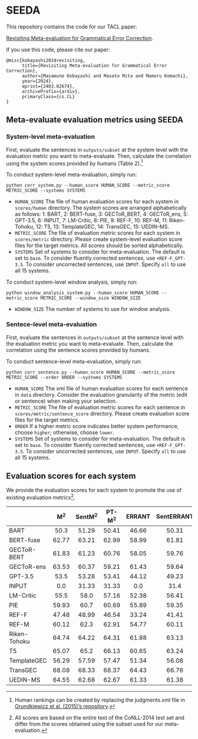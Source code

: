 # SEEDA

This repository contains the code for our TACL paper:

[Revisiting Meta-evaluation for Grammatical Error Correction](https://arxiv.org/abs/2403.02674).

If you use this code, please cite our paper:

```
@misc{kobayashi2024revisiting,
      title={Revisiting Meta-evaluation for Grammatical Error Correction}, 
      author={Masamune Kobayashi and Masato Mita and Mamoru Komachi},
      year={2024},
      eprint={2403.02674},
      archivePrefix={arXiv},
      primaryClass={cs.CL}
}
```


## Meta-evaluate evaluation metrics using SEEDA
### System-level meta-evaluation

First, evaluate the sentences in `outputs/subset` at the system level with the evaluation metric you want to meta-evaluate. Then, calculate the correlation using the system scores provided by humans (Table 2).[^1]

To conduct system-level meta-evaluation, simply run:
```
python corr_system.py --human_score HUMAN_SCORE --metric_score METRIC_SCORE --systems SYSTEMS
```
- `HUMAN_SCORE` The file of human evaluation scores for each system in `scores/human` directory. The system scores are arranged alphabetically as follows:
1: BART, 2: BERT-fuse, 3: GECToR_BERT, 4: GECToR_ens, 5: GPT-3.5, 6: INPUT, 7: LM-Critic, 8: PIE, 9: REF-F, 10: REF-M, 11: Riken-Tohoku, 12: T5, 13: TemplateGEC, 14: TransGEC, 15: UEDIN-MS.
- `METRIC_SCORE` The file of evaluation metric scores for each system in `scores/metric` directory. Please create system-level evaluation score files for the target metrics. All scores should be sorted alphabetically.
- `SYSTEMS` Set of systems to consider for meta-evaluation. The default is set to `base`. To consider fluently corrected sentences, use `+REF-F_GPT-3.5`. To consider uncorrected sentences, use `INPUT`. Specify `all` to use all 15 systems.

To conduct system-level window analysis, simply run:
```
python window_analysis_system.py --human_score HUMAN_SCORE --metric_score METRIC_SCORE --window_size WINDOW_SIZE
```
- `WINDOW_SIZE` The number of systems to use for window analysis.


### Sentece-level meta-evaluation
First, evaluate the sentences in `outputs/subset` at the sentence level with the evaluation metric you want to meta-evaluate. Then, calculate the correlation using the sentence scores provided by humans.

To conduct sentence-level meta-evaluation, simply run:
```
python corr_sentence.py --human_score HUMAN_SCORE --metric_score METRIC_SCORE --order ORDER --systems SYSTEMS
```
- `HUMAN_SCORE` The xml file of human evaluation scores for each sentence in `data` directory. Consider the evaluation granularity of the metric (edit or sentence) when making your selection.
- `METRIC_SCORE` The file of evaluation metric scores for each sentence in `scores/metric/sentence_score` directory. Please create evaluation score files for the target metrics.
- `ORDER` If a higher metric score indicates better system performance, choose `higher`; otherwise, choose `lower`.
- `SYSTEMS` Set of systems to consider for meta-evaluation. The default is set to `base`. To consider fluently corrected sentences, use `+REF-F_GPT-3.5`. To consider uncorrected sentences, use `INPUT`. Specify `all` to use all 15 systems.


## Evaluation scores for each system
We provide the evaluation scores for each system to promote the use of existing evaluation metrics[^2].

| | M<sup>2</sup> | SentM<sup>2</sup> | PT-M<sup>2</sup> | ERRANT | SentERRANT | PT-ERRANT | GoToScorer | GLEU | SOME | IMPARA |
| :--- | :---: | :---: | :---: | :---: | :---: | :---: | :---: | :---: | :---: | :---: |
| BART | 50.3 | 51.29 | 50.41 | 46.66 | 50.31 | 48.89 | 15.86 | 63.46 | 0.7933 | 5.31 |
| BERT-fuse | 62.77 | 63.21 | 62.99 | 58.99 | 61.81 | 61.18 | 21.1 | 68.5 | 0.8151 | 5.816 |
| GECToR-BERT | 61.83 | 61.23 | 60.76 | 58.05 | 59.76 | 59.17 | 18.98 | 66.56 | 0.8016 | 5.644 |
| GECToR-ens | 63.53 | 60.37 | 59.21 | 61.43 | 59.64 | 58.57 | 16.58 | 65.08 | 0.786 | 5.17 |
| GPT-3.5 | 53.5 | 53.28 | 53.41 | 44.12 | 49.23 | 48.93 | 22.85 | 65.93 | 0.8379 | 6.376 |
| INPUT | 0.0 | 31.33 | 31.33 | 0.0 | 31.4 | 31.33 | 0.0 | 56.6 | 0.7506 | 4.089 |
| LM-Critic | 55.5 | 58.0 | 57.16 | 52.38 | 56.41 | 55.86 | 16.23 | 64.39 | 0.8028 | 5.543 |
| PIE | 59.93 | 60.7 | 60.69 | 55.89 | 59.35 | 58.65 | 21.07 | 67.83 | 0.8066 | 5.659 |
| REF-F | 47.48 | 48.99 | 46.54 | 33.24 | 41.41 | 39.69 | 21.7 | 60.34 | 0.8463 | 6.569 |
| REF-M | 60.12 | 62.3 | 62.91 | 54.77 | 60.11 | 60.6 | 23.92 | 67.27 | 0.8155 | 5.908 |
| Riken-Tohoku | 64.74 | 64.22 | 64.31 | 61.88 | 63.13 | 62.73 | 20.94 | 68.37 | 0.8123 | 5.757 |
| T5 | 65.07 | 65.2 | 66.13 | 60.65 | 63.24 | 63.77 | 20.46 | 68.81 | 0.8202 | 6.045 |
| TemplateGEC | 56.29 | 57.59 | 57.47 | 51.34 | 56.08 | 55.96 | 14.7 | 65.07 | 0.7972 | 5.52 |
| TransGEC | 68.08 | 68.33 | 68.37 | 64.43 | 66.76 | 66.37 | 21.93 | 70.2 | 0.82 | 6.035 |
| UEDIN-MS | 64.55 | 62.68 | 62.67 | 61.33 | 61.38 | 61.19 | 18.94 | 67.41 | 0.808 | 5.591 |

[^1]: Human rankings can be created by replacing the judgments.xml file in [Grundkiewicz et al. (2015)’s repository](https://github.com/grammatical/evaluation).
[^2]: All scores are based on the entire text of the CoNLL-2014 test set and differ from the scores obtained using the subset used for our meta-evaluation.
